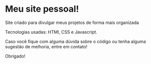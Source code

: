 # Meu site pessoal!
<p> Site criado para divulgar meus projetos de forma mais organizada</p>
<p> Tecnologias usadas: HTMl, CSS e Javascript. </p>
<p> Caso você fique com alguma dúvida sobre o código ou tenha alguma sugestão de melhoria, entre em contato! </p>
<p>Obrigado!</p>
